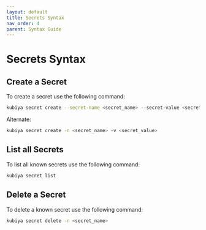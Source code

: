 ```yaml
---
layout: default
title: Secrets Syntax
nav_order: 4
parent: Syntax Guide
---
```

# Secrets Syntax

## Create a Secret

To create a secret use the following command:

```bash
kubiya secret create --secret-name <secret_name> --secret-value <secret_value>
```
Alternate:
```bash
kubiya secret create -n <secret_name> -v <secret_value>
```

## List all Secrets

To list all known secrets use the following command:

```bash
kubiya secret list
```

## Delete a Secret

To delete a known secret use the following command:

```bash
kubiya secret delete -n <secret_name>
```

